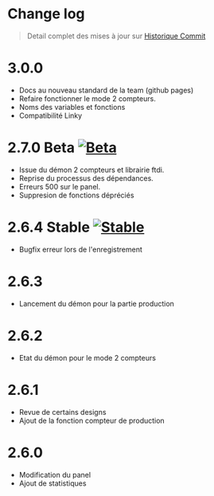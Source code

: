 Change log
==========

> Detail complet des mises à jour sur [Historique
> Commit](https://github.com/Jeedom-Plugins-Extra/plugin-teleinfo/commits/master)


3.0.0
=====
- Docs au nouveau standard de la team (github pages)
- Refaire fonctionner le mode 2 compteurs.
- Noms des variables et fonctions
- Compatibilité Linky

2.7.0 Beta [![Beta](https://img.shields.io/badge/version-beta-yellow.svg?longCache=true&style=flat-square)](https://github.com/Jeedom-Plugins-Extra/plugin-teleinfo/milestone/1)
=====
- Issue du démon 2 compteurs et librairie ftdi.
- Reprise du processus des dépendances.
- Erreurs 500 sur le panel.
- Suppresion de fonctions dépréciés

2.6.4 Stable [![Stable](https://img.shields.io/badge/version-stable-brightgreen.svg?longCache=true&style=flat-square)](https://github.com/Jeedom-Plugins-Extra/plugin-teleinfo/releases)
=====
- Bugfix erreur lors de l'enregistrement

2.6.3
=====
- Lancement du démon pour la partie production

2.6.2
=====
- Etat du démon pour le mode 2 compteurs

2.6.1
=====
- Revue de certains designs
- Ajout de la fonction compteur de production

2.6.0
=====
- Modification du panel
- Ajout de statistiques
